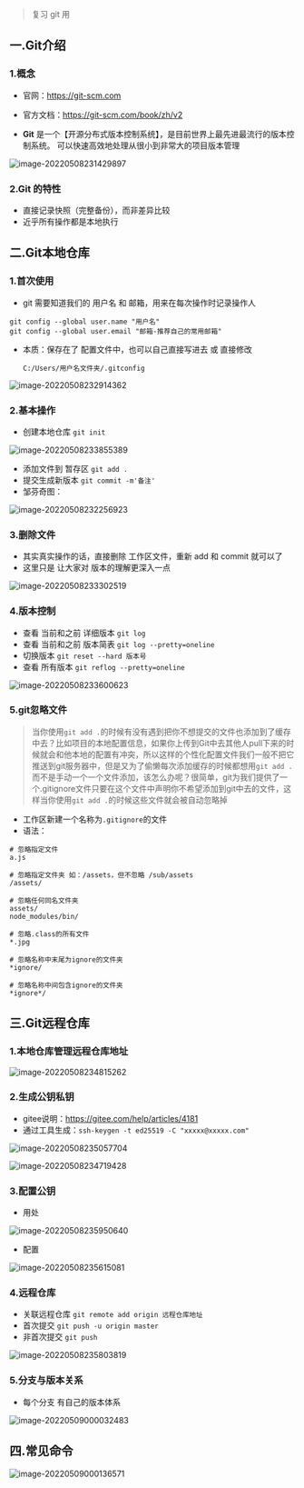 > 复习 git 用

## 一.Git介绍

### 1.概念

+ 官网：https://git-scm.com
+ 官方文档：https://git-scm.com/book/zh/v2

+ **Git** 是一个【开源分布式版本控制系统】，是目前世界上最先进最流行的版本控制系统。
  可以快速高效地处理从很小到非常大的项目版本管理

![image-20220508231429897](assets/image-20220508231429897.png)

### 2.Git 的特性

+ 直接记录快照（完整备份），而非差异比较
+ 近乎所有操作都是本地执行

## 二.Git本地仓库

### 1.首次使用

+ git 需要知道我们的 用户名 和  邮箱，用来在每次操作时记录操作人

```git
git config --global user.name "用户名"
git config --global user.email "邮箱-推荐自己的常用邮箱"
```

+ 本质：保存在了 配置文件中，也可以自己直接写进去 或 直接修改

  `C:/Users/用户名文件夹/.gitconfig`

![image-20220508232914362](assets/image-20220508232914362.png)

### 2.基本操作

+ 创建本地仓库 `git init`

![image-20220508233855389](assets/image-20220508233855389.png)

+ 添加文件到 暂存区 `git add .` 
+ 提交生成新版本 `git commit -m'备注'`
+ 邹芬奇图：

![image-20220508232256923](assets/image-20220508232256923.png)

### 3.删除文件

+ 其实真实操作的话，直接删除 工作区文件，重新 add 和 commit 就可以了
+ 这里只是 让大家对 版本的理解更深入一点

![image-20220508233302519](assets/image-20220508233302519.png)



### 4.版本控制

+ 查看 当前和之前 详细版本 `git log`
+ 查看 当前和之前 版本简表 `git log --pretty=oneline`
+ 切换版本 `git reset --hard 版本号`
+ 查看 所有版本 `git reflog --pretty=oneline`

![image-20220508233600623](assets/image-20220508233600623.png)

### 5.git忽略文件

> 当你使用`git add .`的时候有没有遇到把你不想提交的文件也添加到了缓存中去？比如项目的本地配置信息，如果你上传到Git中去其他人pull下来的时候就会和他本地的配置有冲突，所以这样的个性化配置文件我们一般不把它推送到git服务器中，但是又为了偷懒每次添加缓存的时候都想用`git add .`而不是手动一个一个文件添加，该怎么办呢？很简单，git为我们提供了一个.gitignore文件只要在这个文件中声明你不希望添加到git中去的文件，这样当你使用`git add .`的时候这些文件就会被自动忽略掉

+ 工作区新建一个名称为`.gitignore`的文件
+ 语法：

``` git
# 忽略指定文件
a.js

# 忽略指定文件夹 如：/assets，但不忽略 /sub/assets
/assets/

# 忽略任何同名文件夹
assets/
node_modules/bin/

# 忽略.class的所有文件
*.jpg

# 忽略名称中末尾为ignore的文件夹
*ignore/

# 忽略名称中间包含ignore的文件夹
*ignore*/
```

## 三.Git远程仓库

### 1.本地仓库管理远程仓库地址

![image-20220508234815262](assets/image-20220508234815262.png)

### 2.生成公钥私钥

+ gitee说明：https://gitee.com/help/articles/4181
+ 通过工具生成：`ssh-keygen -t ed25519 -C "xxxxx@xxxxx.com"`

![image-20220508235057704](assets/image-20220508235057704.png)

![image-20220508234719428](assets/image-20220508234719428.png)

### 3.配置公钥

+ 用处

![image-20220508235950640](assets/image-20220508235950640.png)

+ 配置

![image-20220508235615081](assets/image-20220508235615081.png)

### 4.远程仓库

+ 关联远程仓库 `git remote add origin 远程仓库地址`
+ 首次提交 `git push -u origin master`
+ 非首次提交 `git push`

![image-20220508235803819](assets/image-20220508235803819.png)

### 5.分支与版本关系

+ 每个分支 有自己的版本体系

![image-20220509000032483](assets/image-20220509000032483.png)

## 四.常见命令

![image-20220509000136571](assets/image-20220509000136571.png)